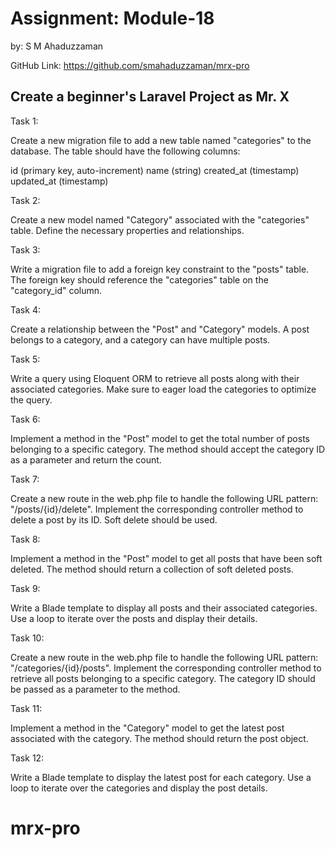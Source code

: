 # Assignment: Module-18
by: S M Ahaduzzaman

GitHub Link: https://github.com/smahaduzzaman/mrx-pro

## Create a beginner's Laravel Project as Mr. X

Task 1:


Create a new migration file to add a new table named "categories" to the database. The table should have the following columns:

id (primary key, auto-increment)
name (string)
created_at (timestamp)
updated_at (timestamp)


Task 2:


Create a new model named "Category" associated with the "categories" table. Define the necessary properties and relationships.


Task 3:


Write a migration file to add a foreign key constraint to the "posts" table. The foreign key should reference the "categories" table on the "category_id" column.


Task 4:


Create a relationship between the "Post" and "Category" models. A post belongs to a category, and a category can have multiple posts.


Task 5:


Write a query using Eloquent ORM to retrieve all posts along with their associated categories. Make sure to eager load the categories to optimize the query.


Task 6:


Implement a method in the "Post" model to get the total number of posts belonging to a specific category. The method should accept the category ID as a parameter and return the count.

Task 7:


Create a new route in the web.php file to handle the following URL pattern: "/posts/{id}/delete". Implement the corresponding controller method to delete a post by its ID. Soft delete should be used.


Task 8:


Implement a method in the "Post" model to get all posts that have been soft deleted. The method should return a collection of soft deleted posts.


Task 9:


Write a Blade template to display all posts and their associated categories. Use a loop to iterate over the posts and display their details.

Task 10:


Create a new route in the web.php file to handle the following URL pattern: "/categories/{id}/posts". Implement the corresponding controller method to retrieve all posts belonging to a specific category. The category ID should be passed as a parameter to the method.


Task 11:


Implement a method in the "Category" model to get the latest post associated with the category. The method should return the post object.


Task 12:


Write a Blade template to display the latest post for each category. Use a loop to iterate over the categories and display the post details.
# mrx-pro
